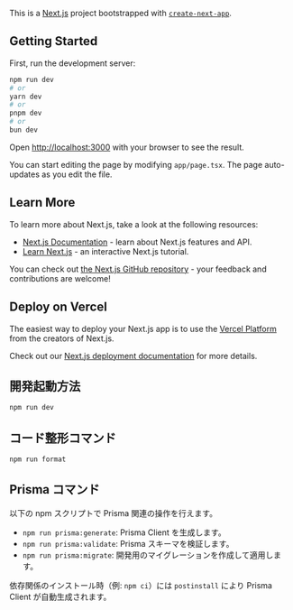 This is a [Next.js](https://nextjs.org) project bootstrapped with [`create-next-app`](https://nextjs.org/docs/app/api-reference/cli/create-next-app).

## Getting Started

First, run the development server:

```bash
npm run dev
# or
yarn dev
# or
pnpm dev
# or
bun dev
```

Open [http://localhost:3000](http://localhost:3000) with your browser to see the result.

You can start editing the page by modifying `app/page.tsx`. The page auto-updates as you edit the file.

## Learn More

To learn more about Next.js, take a look at the following resources:

- [Next.js Documentation](https://nextjs.org/docs) - learn about Next.js features and API.
- [Learn Next.js](https://nextjs.org/learn) - an interactive Next.js tutorial.

You can check out [the Next.js GitHub repository](https://github.com/vercel/next.js) - your feedback and contributions are welcome!

## Deploy on Vercel

The easiest way to deploy your Next.js app is to use the [Vercel Platform](https://vercel.com/new?utm_medium=default-template&filter=next.js&utm_source=create-next-app&utm_campaign=create-next-app-readme) from the creators of Next.js.

Check out our [Next.js deployment documentation](https://nextjs.org/docs/app/building-your-application/deploying) for more details.

## 開発起動方法

```bash
npm run dev
```

## コード整形コマンド

```bash
npm run format
```

## Prisma コマンド
以下の npm スクリプトで Prisma 関連の操作を行えます。

- `npm run prisma:generate`: Prisma Client を生成します。
- `npm run prisma:validate`: Prisma スキーマを検証します。
- `npm run prisma:migrate`: 開発用のマイグレーションを作成して適用します。

依存関係のインストール時（例: `npm ci`）には `postinstall` により Prisma Client が自動生成されます。
